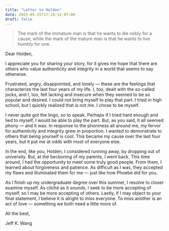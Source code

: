 ```yaml
---
title: "Letter to Holden"
date: 2023-05-15T17:19:12-07:00
draft: false
---
```


> The mark of the immature man is that he wants to die nobly for a cause, while the mark of the mature man is that he wants to live humbly for one.
> 

Dear Holden,

I appreciate you for sharing your story, for it gives me hope that there are others who value authenticity and integrity in a world that seems to say otherwise. 

Frustrated, angry, disappointed, and lonely — these are the feelings that characterize the last four years of my life. I, too, dealt with the so-called jocks, and I, too, felt lacking and insecure when they seemed to be so popular and desired. I could not bring myself to play that part. I tried in high school, but I quickly realized that is not me. I chose to be myself.

I never quite got the lingo, so to speak. Perhaps if I tried hard enough and lied to myself, I would be able to play the part. But, as you said, it all seemed phony — and it was. In response to the phoniness all around me, my fervor for authenticity and integrity grew in proportion. I wanted to demonstrate to others that being yourself is cool. This became my cause over the last four years, but it put me at odds with most of everyone else.

In the end, like you, Holden, I considered running away, by dropping out of university. But, at the beckoning of my parents, I went back. This time around, I had the opportunity to meet some truly good people. From them, I learned about forgiveness and patience. As difficult as I was, they accepted my flaws and illuminated them for me — just like how Phoebe did for you. 

As I finish up my undergraduate degree over this summer, I resolve to closer examine myself. As cliché as it sounds, I seek to be more accepting of myself, so I may be more accepting of others. Lastly, if I may object to your final statement, I believe it is alright to miss everyone. To miss another is an act of love — something we both need a little more of.

All the best,

Jeff K. Wang

